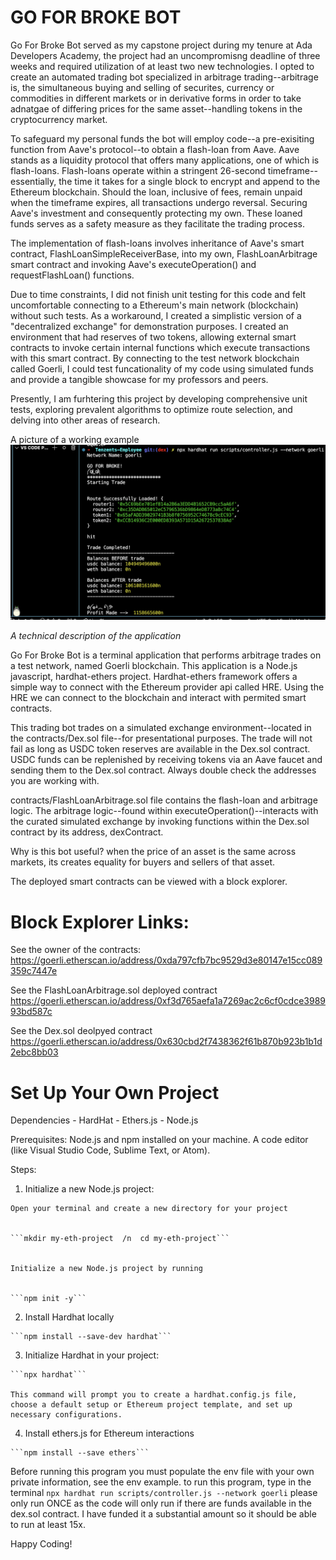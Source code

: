 # GO FOR BROKE BOT

Go For Broke Bot served as my capstone project during my tenure at Ada Developers Academy, the project had an uncompromisng deadline of three weeks and required utilization of at least two new technologies. I opted to create an automated trading bot specialized in arbitrage trading--arbitrage is, the simultaneous buying and selling of securites, currency or commodities in different markets or in derivative forms in order to take adnatgae of differing prices for the same asset--handling tokens in the cryptocurrency market.

To safeguard my personal funds the bot will employ code--a pre-exisiting function from Aave's protocol--to obtain a flash-loan from Aave. Aave stands as a liquidity protocol that offers many applications, one of which is flash-loans. Flash-loans operate within a stringent 26-second timeframe--essentially, the time it takes for a single block to encrypt and append to the Ethereum blockchain. Should the loan, inclusive of fees, remain unpaid when the timeframe expires, all transactions undergo reversal. Securing Aave's investment and consequently protecting my own. These loaned funds serves as a safety measure as they facilitate the trading process.

The implementation of flash-loans involves inheritance of Aave's smart contract, FlashLoanSimpleReceiverBase, into my own, FlashLoanArbitrage smart contract and invoking Aave's executeOperation() and requestFlashLoan() functions. 

Due to time constraints, I did not finish unit testing for this code and felt uncomfortable connecting to a Ethereum's main network (blockchain) without such tests. As a workaround, I created a simplistic version of a "decentralized exchange" for demonstration purposes. I created an environment that had reserves of two tokens, allowing external smart contracts to invoke certain internal functions which execute transactions with this smart contract. By connecting to the test network blockchain called Goerli, I could test funcationality of my code using simulated funds and provide a tangible showcase for my professors and peers.

Presently, I am furhtering this project by developing comprehensive unit tests, exploring prevalent algorithms to optimize route selection, and delving into other areas of research.

A picture of a working example
![alt text](https://github.com/paigepwilcox/Go-For-Broke-Bot/blob/dex/brokebot.png?raw=true)


*A technical description of the application*
  
  Go For Broke Bot is a terminal application that performs arbitrage trades on a test network, named Goerli blockchain. This application is a Node.js javascript, hardhat-ethers project. Hardhat-ethers framework offers a simple way to connect with the Ethereum provider api called HRE. Using the HRE we can connect to the blockchain and interact with permited smart contracts.  
  
  This trading bot trades on a simulated exchange environment--located in the contracts/Dex.sol file--for presentational purposes. The trade will not fail as long as USDC token reserves are available in the Dex.sol contract. USDC funds can be replenished by receiving tokens via an Aave faucet and sending them to the Dex.sol contract. Always double check the addresses you are working with. 
  
  contracts/FlashLoanArbitrage.sol file contains the flash-loan and arbitrage logic. The arbitrage logic--found within executeOperation()--interacts with the curated simulated exchange by invoking functions within the Dex.sol contract by its address, dexContract. 


  Why is this bot useful?
  when the price of an asset is the same across markets, its creates equality for buyers and sellers of that asset.  


The deployed smart contracts can be viewed with a block explorer.
# Block Explorer Links:
  See the owner of the contracts:
  https://goerli.etherscan.io/address/0xda797cfb7bc9529d3e80147e15cc089359c7447e

  See the FlashLoanArbitrage.sol deployed contract
  https://goerli.etherscan.io/address/0xf3d765aefa1a7269ac2c6cf0cdce398993bd587c

  See the Dex.sol deolpyed contract
  https://goerli.etherscan.io/address/0x630cbd2f7438362f61b870b923b1b1d2ebc8bb03
 

# Set Up Your Own Project
  Dependencies
    - HardHat
    - Ethers.js
    - Node.js

  Prerequisites:
      Node.js and npm installed on your machine.
      A code editor (like Visual Studio Code, Sublime Text, or Atom).
  
  Steps:
  1. Initialize a new Node.js project:

    Open your terminal and create a new directory for your project


    ```mkdir my-eth-project  /n  cd my-eth-project```


    Initialize a new Node.js project by running
    

    ```npm init -y```


  2. Install Hardhat locally

    ```npm install --save-dev hardhat```


  3. Initialize Hardhat in your project:
   
    ```npx hardhat```

    This command will prompt you to create a hardhat.config.js file, choose a default setup or Ethereum project template, and set up necessary configurations.


  4. Install ethers.js for Ethereum interactions


    ```npm install --save ethers```


  
  Before running this program you must populate the env file with your own private information, see the env example.
  to run this program, type in the terminal 
   `npx hardhat run scripts/controller.js --network goerli`
  please only run ONCE as the code will only run if there are funds available in the dex.sol contract. I have funded it a substantial amount so it should be able to run at least 15x.







Happy Coding!